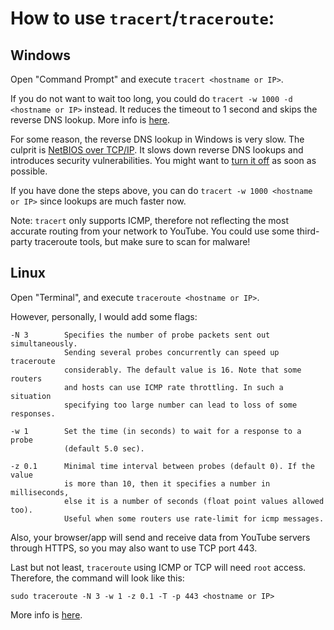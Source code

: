 # How to use `tracert`/`traceroute`:

## Windows

Open "Command Prompt" and execute `tracert <hostname or IP>`.

If you do not want to wait too long, you could do `tracert -w 1000 -d <hostname or IP>` instead. It reduces the timeout to 1 second and skips the reverse DNS lookup. More info is [here](https://www.lifewire.com/tracert-command-2618101).

For some reason, the reverse DNS lookup in Windows is very slow. The culprit is [NetBIOS over TCP/IP](https://en.wikipedia.org/wiki/NetBIOS_over_TCP/IP). It slows down reverse DNS lookups and introduces security vulnerabilities. You might want to [turn it off](https://woshub.com/how-to-disable-netbios-over-tcpip-and-llmnr-using-gpo/) as soon as possible.

If you have done the steps above, you can do `tracert -w 1000 <hostname or IP>` since lookups are much faster now.

Note: `tracert` only supports ICMP, therefore not reflecting the most accurate routing from your network to YouTube. You could use some third-party traceroute tools, but make sure to scan for malware!

## Linux

Open "Terminal", and execute `traceroute <hostname or IP>`.

However, personally, I would add some flags:

```
-N 3        Specifies the number of probe packets sent out simultaneously. 
            Sending several probes concurrently can speed up traceroute 
            considerably. The default value is 16. Note that some routers 
            and hosts can use ICMP rate throttling. In such a situation 
            specifying too large number can lead to loss of some responses.

-w 1        Set the time (in seconds) to wait for a response to a probe 
            (default 5.0 sec).

-z 0.1      Minimal time interval between probes (default 0). If the value 
            is more than 10, then it specifies a number in milliseconds, 
            else it is a number of seconds (float point values allowed too). 
            Useful when some routers use rate-limit for icmp messages.
```

Also, your browser/app will send and receive data from YouTube servers through HTTPS, so you may also want to use TCP port 443.

Last but not least, `traceroute` using ICMP or TCP will need `root` access. Therefore, the command will look like this:

```
sudo traceroute -N 3 -w 1 -z 0.1 -T -p 443 <hostname or IP>
```

More info is [here](https://man7.org/linux/man-pages/man8/traceroute.8.html).
